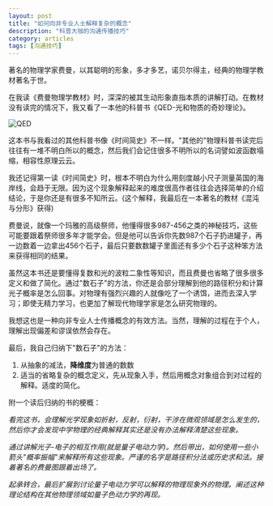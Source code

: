 ```yaml
---
layout: post
title: "如何向非专业人士解释复杂的概念"
description: "科普大咖的沟通传播技巧"
category: articles
tags: [沟通技巧]
---
```



著名的物理学家费曼，以其聪明的形象，多才多艺，诺贝尔得主，经典的物理学教材著名于世。

在我读《费曼物理学教材》时，深深的被其生动形象直指本质的讲解打动。在教材没有读完的情况下，我又看了一本他的科普书《QED-光和物质的奇妙理论》。

![QED](http://img3.douban.com/lpic/s24560282.jpg)

这本书与我看过的其他科普书像《时间简史》不一样。"其他的"物理科普书读完后往往有一堆不明白所以的概念，然后我们会记住很多不明所以的名词譬如波函数塌缩，相容性原理云云。

我还记得第一读《时间简史》时，根本不明白为什么用刻度越小尺子测量英国的海岸线，会趋于无限。因为这个现象解释起来的难度很高作者往往会选择简单的介绍结论，于是你还是有很多不知所云。(这个解释，我最后在一本著名的教材《混沌与分形》获得)

费曼说，就像一个玛雅的高级祭师，他懂得很多987-456之类的神秘技巧，这些可能要跟着祭师很多年才能学会。但是他可以告诉你先数987个石子扔进罐子，再一边数着一边拿出456个石子，最后只要数数罐子里面还有多少个石子这种笨方法来获得相同的结果。

虽然这本书还是要懂得复数和光的波粒二象性等知识，而且费曼也省略了很多很多定义和做了简化。通过"数石子"的方法，你还是会部分理解到他的路径积分和计算光子概率是怎么回事。对物理有强烈兴趣的人就像吃了一个诱饵，进而去深入学习；即使无精力学习，也更加了解现代物理学家是怎么研究物理的。

我想这也是一种向非专业人士传播概念的有效方法。当然，理解的过程在于个人，理解出现偏差和谬误依然会存在。

最后，我自己归纳下"数石子"的方法：

1. 从抽象的减法，**降维度**为普通的数数
2. 适当的省略复杂的概念定义，先从现象入手，然后用概念对象组合到对过程的解释。适度的简化。


附一个读后归纳的书的梗概：

_看完这书，会理解光学现象如折射，反射，衍射，干涉在微观领域是怎么发生的，然后你才会发现中学物理的经典解释其实还是没有办法解释清楚这些现象。_

_通过讲解光子-电子的相互作用(就是量子电动力学)。然后带出，如何使用一些小箭头"概率振幅"来解释所有这些现象。严谨的名字是路径积分法或历史求和法。接着著名的费曼图跟着出场了。_

_起承转合，最后扩展到讨论量子电动力学可以解释的物理现象外的物理。阐述这种理论结构在其他物理领域如量子色动力学的再现。_

